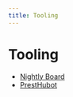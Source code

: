 ```yaml
---
title: Tooling
---
```


# Tooling

* [Nightly Board](./nightly-board)
* [PrestHubot](./presthubot)
<!-- * [Test Scenarios](./test-scenarios) -->
